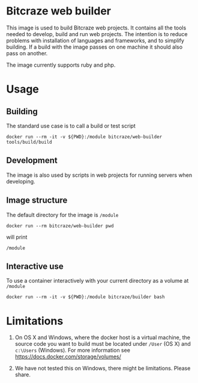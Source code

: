 # Bitcraze web builder

This image is used to build Bitcraze web projects. It contains all the tools 
needed to develop, build and run web projects. The intention is to reduce problems
with installation of languages and frameworks, and to simplify building. If a build
with the image passes on one machine it should also pass on another.

The image currently supports ruby and php.

# Usage

## Building

The standard use case is to call a build or test script  

    docker run --rm -it -v ${PWD}:/module bitcraze/web-builder tools/build/build   

## Development

The image is also used by scripts in web projects for running servers when 
developing. 

## Image structure 

The default directory for the image is `/module`

    docker run --rm bitcraze/web-builder pwd

will print

    /module

## Interactive use

To use a container interactively with your current directory as a volume at 
`/module`

    docker run --rm -it -v ${PWD}:/module bitcraze/builder bash

# Limitations

1. On OS X and Windows, where the docker host is a virtual machine, the source
code you want to build must be located under `/User` (OS X) and `c:\Users`
(Windows). For more information see
https://docs.docker.com/storage/volumes/

1. We have not tested this on Windows, there might be limitations. Please
share.
